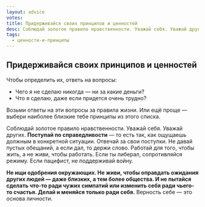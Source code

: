 ```yaml
---
layout: advice
votes:
title: Придерживайся своих принципов и ценностей
desc: Соблюдай золотое правило нравственности. Уважай себя. Уважай других. Отвечай за свои поступки. Не давай пустых обещаний, а если дал, то держи слово. Работай для того, чтобы жить, а не живи, чтобы работать. Если ты либерал, сопротивляйся режиму. Если пацифист, не поддерживай войну.
tags:
  - ценности-и-принципы
---
```


## Придерживайся своих принципов и ценностей

Чтобы определить их, ответь на вопросы:

- Чего я не сделаю никогда — ни за какие деньги?
- Что я сделаю, даже если придется очень трудно?

Возьми ответы на эти вопросы за правила жизни. Или ещё проще — выбери наиболее близкие тебе принципы из этого списка.

Соблюдай золотое правило нравственности. Уважай себя. Уважай других. **Поступай по справедливости** — то есть так, как ощущаешь должным в конкретной ситуации. Отвечай за свои поступки. Не давай пустых обещаний, а если дал, то держи слово. Работай для того, чтобы жить, а не живи, чтобы работать. Если ты либерал, сопротивляйся режиму. Если пацифист, не поддерживай войну.

**Не ищи одобрения окружающих. Не живи, чтобы оправдать ожидания других людей — даже близких, а тем более общества. И не пытайся сделать что-то ради чужих симпатий или изменить себя ради чьего-то счастья. Делай и меняйся только ради себя.** Верность себе — это основа личности.
